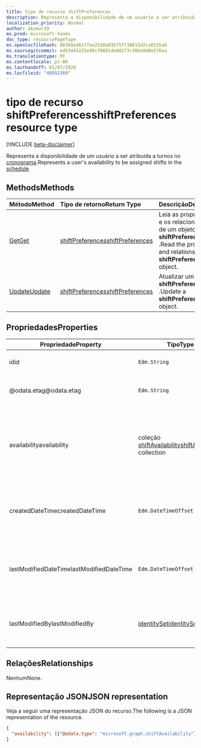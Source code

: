 ```yaml
---
title: tipo de recurso shiftPreferences
description: Representa a disponibilidade de um usuário a ser atribuída a turnos no cronograma.
localization_priority: Normal
author: akumar39
ms.prod: microsoft-teams
doc_type: resourcePageType
ms.openlocfilehash: 083b0ad81ffee25d8a03bf5ff38815d2ca0155a8
ms.sourcegitcommit: ed03445225e98cf0881de08273c36be8d0e576ea
ms.translationtype: MT
ms.contentlocale: pt-BR
ms.lasthandoff: 01/07/2020
ms.locfileid: "40952269"
---
```

# <a name="shiftpreferences-resource-type"></a><span data-ttu-id="fa728-103">tipo de recurso shiftPreferences</span><span class="sxs-lookup"><span data-stu-id="fa728-103">shiftPreferences resource type</span></span>

[!INCLUDE [beta-disclaimer](../../includes/beta-disclaimer.md)]

<span data-ttu-id="fa728-104">Representa a disponibilidade de um usuário a ser atribuída a turnos no [cronograma](schedule.md).</span><span class="sxs-lookup"><span data-stu-id="fa728-104">Represents a user's availability to be assigned shifts in the [schedule](schedule.md).</span></span>

## <a name="methods"></a><span data-ttu-id="fa728-105">Methods</span><span class="sxs-lookup"><span data-stu-id="fa728-105">Methods</span></span>

| <span data-ttu-id="fa728-106">Método</span><span class="sxs-lookup"><span data-stu-id="fa728-106">Method</span></span>       | <span data-ttu-id="fa728-107">Tipo de retorno</span><span class="sxs-lookup"><span data-stu-id="fa728-107">Return Type</span></span> | <span data-ttu-id="fa728-108">Descrição</span><span class="sxs-lookup"><span data-stu-id="fa728-108">Description</span></span> |
|:-------------|:------------|:------------|
| [<span data-ttu-id="fa728-109">Get</span><span class="sxs-lookup"><span data-stu-id="fa728-109">Get</span></span>](../api/shiftpreferences-get.md) | [<span data-ttu-id="fa728-110">shiftPreferences</span><span class="sxs-lookup"><span data-stu-id="fa728-110">shiftPreferences</span></span>](shiftpreferences.md) | <span data-ttu-id="fa728-111">Leia as propriedades e os relacionamentos de um objeto **shiftPreferences** .</span><span class="sxs-lookup"><span data-stu-id="fa728-111">Read the properties and relationships of a **shiftPreferences** object.</span></span> |
| [<span data-ttu-id="fa728-112">Update</span><span class="sxs-lookup"><span data-stu-id="fa728-112">Update</span></span>](../api/shiftpreferences-put.md) | [<span data-ttu-id="fa728-113">shiftPreferences</span><span class="sxs-lookup"><span data-stu-id="fa728-113">shiftPreferences</span></span>](shiftpreferences.md) | <span data-ttu-id="fa728-114">Atualizar um objeto **shiftPreferences** .</span><span class="sxs-lookup"><span data-stu-id="fa728-114">Update a **shiftPreferences** object.</span></span> |

## <a name="properties"></a><span data-ttu-id="fa728-115">Propriedades</span><span class="sxs-lookup"><span data-stu-id="fa728-115">Properties</span></span>

|<span data-ttu-id="fa728-116">Propriedade</span><span class="sxs-lookup"><span data-stu-id="fa728-116">Property</span></span>          |<span data-ttu-id="fa728-117">Tipo</span><span class="sxs-lookup"><span data-stu-id="fa728-117">Type</span></span>           |<span data-ttu-id="fa728-118">Descrição</span><span class="sxs-lookup"><span data-stu-id="fa728-118">Description</span></span>                                                                                                                                      |
|--------------|---------------|-------------------------------------------------------------------------------------------------------------------------------------------------|
| <span data-ttu-id="fa728-119">id</span><span class="sxs-lookup"><span data-stu-id="fa728-119">id</span></span> | `Edm.String` | <span data-ttu-id="fa728-120">O identificador da entidade.</span><span class="sxs-lookup"><span data-stu-id="fa728-120">The identifier of the entity.</span></span> |
| <span data-ttu-id="fa728-121">@odata.etag</span><span class="sxs-lookup"><span data-stu-id="fa728-121">@odata.etag</span></span> | `Edm.String` | <span data-ttu-id="fa728-122">A chave de alteração da entidade.</span><span class="sxs-lookup"><span data-stu-id="fa728-122">The change key for the entity.</span></span> |
| <span data-ttu-id="fa728-123">availability</span><span class="sxs-lookup"><span data-stu-id="fa728-123">availability</span></span> | <span data-ttu-id="fa728-124">coleção [shiftAvailability](shiftavailability.md)</span><span class="sxs-lookup"><span data-stu-id="fa728-124">[shiftAvailability](shiftavailability.md) collection</span></span> | <span data-ttu-id="fa728-125">Disponibilidade do usuário a ser agendada para trabalho e seu padrão de recorrência.</span><span class="sxs-lookup"><span data-stu-id="fa728-125">Availability of the user to be scheduled for work and its recurrence pattern.</span></span> |
| <span data-ttu-id="fa728-126">createdDateTime</span><span class="sxs-lookup"><span data-stu-id="fa728-126">createdDateTime</span></span> | `Edm.DateTimeOffset` | <span data-ttu-id="fa728-127">Carimbo de data/hora correspondente a quando a entidade foi criada.</span><span class="sxs-lookup"><span data-stu-id="fa728-127">Timestamp corresponding to when the entity was created.</span></span> |
| <span data-ttu-id="fa728-128">lastModifiedDateTime</span><span class="sxs-lookup"><span data-stu-id="fa728-128">lastModifiedDateTime</span></span> | `Edm.DateTimeOffset` | <span data-ttu-id="fa728-129">Carimbo de data/hora correspondente a quando a entidade foi modificada pela última vez.</span><span class="sxs-lookup"><span data-stu-id="fa728-129">Timestamp corresponding to when the entity was last modified.</span></span> |
| <span data-ttu-id="fa728-130">lastModifiedBy</span><span class="sxs-lookup"><span data-stu-id="fa728-130">lastModifiedBy</span></span> | [<span data-ttu-id="fa728-131">identitySet</span><span class="sxs-lookup"><span data-stu-id="fa728-131">identitySet</span></span>](identityset.md) | <span data-ttu-id="fa728-132">Identidade da pessoa que modificou a entidade pela última vez.</span><span class="sxs-lookup"><span data-stu-id="fa728-132">Identity of the person who last modified the entity.</span></span> |

## <a name="relationships"></a><span data-ttu-id="fa728-133">Relações</span><span class="sxs-lookup"><span data-stu-id="fa728-133">Relationships</span></span>

<span data-ttu-id="fa728-134">Nenhum</span><span class="sxs-lookup"><span data-stu-id="fa728-134">None.</span></span>

## <a name="json-representation"></a><span data-ttu-id="fa728-135">Representação JSON</span><span class="sxs-lookup"><span data-stu-id="fa728-135">JSON representation</span></span>

<span data-ttu-id="fa728-136">Veja a seguir uma representação JSON do recurso.</span><span class="sxs-lookup"><span data-stu-id="fa728-136">The following is a JSON representation of the resource.</span></span>

<!-- {
  "blockType": "resource",
  "optionalProperties": [

  ],
  "@odata.type": "microsoft.graph.shiftPreferences",
  "baseType": "microsoft.graph.changeTrackedEntity"
}-->

```json
{
  "availability": [{"@odata.type": "microsoft.graph.shiftAvailability"}]
}
```

<!-- uuid: 16cd6b66-4b1a-43a1-adaf-3a886856ed98
2019-02-04 14:57:30 UTC -->
<!-- {
  "type": "#page.annotation",
  "description": "shiftPreferences resource",
  "keywords": "",
  "section": "documentation",
  "tocPath": ""
}-->
